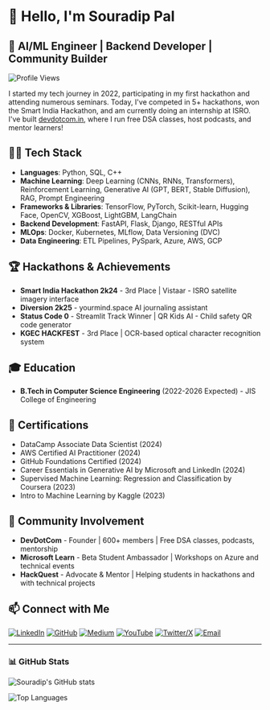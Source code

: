 # 👋 Hello, I'm Souradip Pal

## 🧠 AI/ML Engineer | Backend Developer | Community Builder

![Profile Views](https://komarev.com/ghpvc/?username=Souradip121&color=brightgreen)

I started my tech journey in 2022, participating in my first hackathon and attending numerous seminars. Today, I've competed in 5+ hackathons, won the Smart India Hackathon, and am currently doing an internship at ISRO. I've built [devdotcom.in](https://devdotcom.in), where I run free DSA classes, host podcasts, and mentor learners!

## 👨‍💻 Tech Stack

- **Languages**: Python, SQL, C++
- **Machine Learning**: Deep Learning (CNNs, RNNs, Transformers), Reinforcement Learning, Generative AI (GPT, BERT, Stable Diffusion), RAG, Prompt Engineering
- **Frameworks & Libraries**: TensorFlow, PyTorch, Scikit-learn, Hugging Face, OpenCV, XGBoost, LightGBM, LangChain
- **Backend Development**: FastAPI, Flask, Django, RESTful APIs
- **MLOps**: Docker, Kubernetes, MLflow, Data Versioning (DVC)
- **Data Engineering**: ETL Pipelines, PySpark, Azure, AWS, GCP

## 🏆 Hackathons & Achievements

- **Smart India Hackathon 2k24** - 3rd Place | Vistaar - ISRO satellite imagery interface
- **Diversion 2k25** - yourmind.space AI journaling assistant
- **Status Code 0** - Streamlit Track Winner | QR Kids AI - Child safety QR code generator
- **KGEC HACKFEST** - 3rd Place | OCR-based optical character recognition system

## 🎓 Education

- **B.Tech in Computer Science Engineering** (2022-2026 Expected) - JIS College of Engineering

## 📜 Certifications

- DataCamp Associate Data Scientist (2024)
- AWS Certified AI Practitioner (2024)
- GitHub Foundations Certified (2024)
- Career Essentials in Generative AI by Microsoft and LinkedIn (2024)
- Supervised Machine Learning: Regression and Classification by Coursera (2023)
- Intro to Machine Learning by Kaggle (2023)

## 🌱 Community Involvement

- **DevDotCom** - Founder | 600+ members | Free DSA classes, podcasts, mentorship
- **Microsoft Learn** - Beta Student Ambassador | Workshops on Azure and technical events
- **HackQuest** - Advocate & Mentor | Helping students in hackathons and with technical projects

## 📫 Connect with Me

[![LinkedIn](https://img.shields.io/badge/-LinkedIn-0077B5?style=flat-square&logo=linkedin&logoColor=white)](https://linkedin.com/in/souradip-pal-codes)
[![GitHub](https://img.shields.io/badge/-GitHub-181717?style=flat-square&logo=github&logoColor=white)](https://github.com/Souradip121)
[![Medium](https://img.shields.io/badge/-Medium-12100E?style=flat-square&logo=medium&logoColor=white)](https://medium.com/@souradip1000)
[![YouTube](https://img.shields.io/badge/-YouTube-FF0000?style=flat-square&logo=youtube&logoColor=white)](https://www.youtube.com/@devdotcomm)
[![Twitter/X](https://img.shields.io/badge/-Twitter-1DA1F2?style=flat-square&logo=twitter&logoColor=white)](https://x.com/souradip3000)
[![Email](https://img.shields.io/badge/-Email-D14836?style=flat-square&logo=gmail&logoColor=white)](mailto:souradip.pal.ai@gmail.com)

---

### 📊 GitHub Stats

![Souradip's GitHub stats](https://github-readme-stats.vercel.app/api?username=Souradip121&show_icons=true&theme=radical)

![Top Languages](https://github-readme-stats.vercel.app/api/top-langs/?username=Souradip121&layout=compact&theme=radical)
